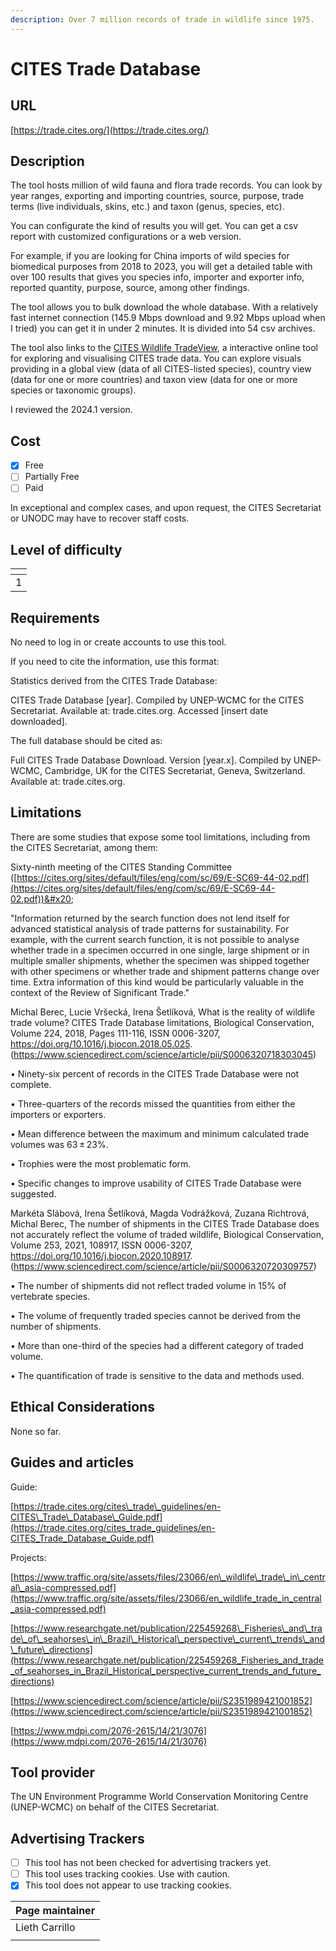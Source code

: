 ```yaml
---
description: Over 7 million records of trade in wildlife since 1975.
---
```


# CITES Trade Database

## URL

[https://trade.cites.org/](https://trade.cites.org/)

## Description

The tool hosts million of wild fauna and flora trade records. You can look by year ranges, exporting and importing countries, source, purpose, trade terms (live individuals, skins, etc.) and taxon (genus, species, etc).

You can configurate the kind of results you will get. You can get a csv report with customized configurations or a web version.&#x20;

For example, if you are looking for China imports of wild species for biomedical purposes from 2018 to 2023, you will get a detailed table with over 100 results that gives you species info, importer and exporter info, reported quantity, purpose, source, among other findings.

The tool allows you to bulk download the whole database. With a relatively fast internet connection (145.9 Mbps download and 9.92 Mbps upload when I tried) you can get it in under 2 minutes. It is divided into 54 csv archives.

The tool also links to the [CITES Wildlife TradeView](https://tradeview.cites.org/en), a interactive online tool for exploring and visualising CITES trade data. You can explore visuals providing in a global view (data of all CITES-listed species), country view (data for one or more countries) and taxon view (data for one or more species or taxonomic groups).

I reviewed the 2024.1 version.

## Cost

* [x] Free
* [ ] Partially Free
* [ ] Paid

In exceptional and complex cases, and upon request, the CITES Secretariat or UNODC may have to recover staff costs.

## Level of difficulty

<table><thead><tr><th data-type="rating" data-max="5"></th></tr></thead><tbody><tr><td>1</td></tr></tbody></table>

## Requirements

No need to log in or create accounts to use this tool.

If you need to cite the information, use this format:

Statistics derived from the CITES Trade Database:

CITES Trade Database \[year]. Compiled by UNEP-WCMC for the CITES Secretariat. Available at: trade.cites.org. Accessed \[insert date downloaded].&#x20;

The full database should be cited as:&#x20;

Full CITES Trade Database Download. Version \[year.x]. Compiled by UNEP-WCMC, Cambridge, UK for the CITES Secretariat, Geneva, Switzerland. Available at: trade.cites.org.

## Limitations

There are some studies that expose some tool limitations, including from the CITES Secretariat, among them:

Sixty-ninth meeting of the CITES Standing Committee ([https://cites.org/sites/default/files/eng/com/sc/69/E-SC69-44-02.pdf](https://cites.org/sites/default/files/eng/com/sc/69/E-SC69-44-02.pdf))&#x20;

"Information returned by the search function does not lend itself for advanced statistical analysis of trade patterns for sustainability. For example, with the current search function, it is not possible to analyse whether trade in a specimen occurred in one single, large shipment or in multiple smaller shipments, whether the specimen was shipped together with other specimens or whether trade and shipment patterns change over time. Extra information of this kind would be particularly valuable in the context of the Review of Significant Trade."

Michal Berec, Lucie Vršecká, Irena Šetlíková, What is the reality of wildlife trade volume? CITES Trade Database limitations, Biological Conservation, Volume 224, 2018, Pages 111-116, ISSN 0006-3207, https://doi.org/10.1016/j.biocon.2018.05.025. (https://www.sciencedirect.com/science/article/pii/S0006320718303045)&#x20;

• Ninety-six percent of records in the CITES Trade Database were not complete.&#x20;

• Three-quarters of the records missed the quantities from either the importers or exporters.&#x20;

• Mean difference between the maximum and minimum calculated trade volumes was 63 ± 23%.&#x20;

• Trophies were the most problematic form.&#x20;

• Specific changes to improve usability of CITES Trade Database were suggested.

Markéta Slábová, Irena Šetlíková, Magda Vodrážková, Zuzana Richtrová, Michal Berec, The number of shipments in the CITES Trade Database does not accurately reflect the volume of traded wildlife, Biological Conservation, Volume 253, 2021, 108917, ISSN 0006-3207, https://doi.org/10.1016/j.biocon.2020.108917. (https://www.sciencedirect.com/science/article/pii/S0006320720309757)&#x20;

• The number of shipments did not reflect traded volume in 15% of vertebrate species.&#x20;

• The volume of frequently traded species cannot be derived from the number of shipments.&#x20;

• More than one-third of the species had a different category of traded volume.&#x20;

• The quantification of trade is sensitive to the data and methods used.

## Ethical Considerations

None so far.

## Guides and articles

Guide:

[https://trade.cites.org/cites\_trade\_guidelines/en-CITES\_Trade\_Database\_Guide.pdf](https://trade.cites.org/cites_trade_guidelines/en-CITES_Trade_Database_Guide.pdf)

Projects:

[https://www.traffic.org/site/assets/files/23066/en\_wildlife\_trade\_in\_central\_asia-compressed.pdf](https://www.traffic.org/site/assets/files/23066/en_wildlife_trade_in_central_asia-compressed.pdf)

[https://www.researchgate.net/publication/225459268\_Fisheries\_and\_trade\_of\_seahorses\_in\_Brazil\_Historical\_perspective\_current\_trends\_and\_future\_directions](https://www.researchgate.net/publication/225459268_Fisheries_and_trade_of_seahorses_in_Brazil_Historical_perspective_current_trends_and_future_directions)

[https://www.sciencedirect.com/science/article/pii/S2351989421001852](https://www.sciencedirect.com/science/article/pii/S2351989421001852)

[https://www.mdpi.com/2076-2615/14/21/3076](https://www.mdpi.com/2076-2615/14/21/3076)

## Tool provider

The UN Environment Programme World Conservation Monitoring Centre (UNEP-WCMC) on behalf of the CITES Secretariat.

## Advertising Trackers

* [ ] This tool has not been checked for advertising trackers yet.
* [ ] This tool uses tracking cookies. Use with caution.
* [x] This tool does not appear to use tracking cookies.

| Page maintainer |
| --------------- |
| Lieth Carrillo  |
|                 |

